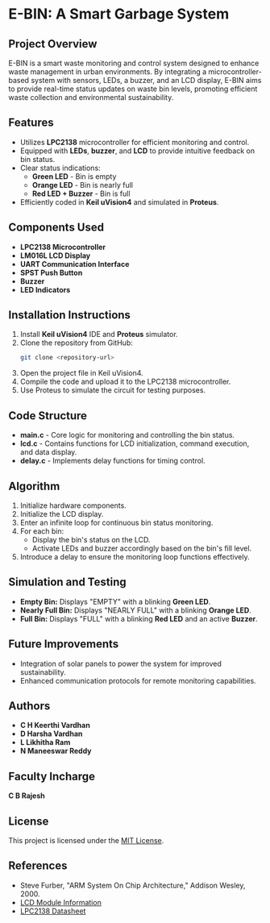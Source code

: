 # E-BIN: A Smart Garbage System

## Project Overview
E-BIN is a smart waste monitoring and control system designed to enhance waste management in urban environments. By integrating a microcontroller-based system with sensors, LEDs, a buzzer, and an LCD display, E-BIN aims to provide real-time status updates on waste bin levels, promoting efficient waste collection and environmental sustainability.

## Features
- Utilizes **LPC2138** microcontroller for efficient monitoring and control.
- Equipped with **LEDs**, **buzzer**, and **LCD** to provide intuitive feedback on bin status.
- Clear status indications:
  - **Green LED** - Bin is empty
  - **Orange LED** - Bin is nearly full
  - **Red LED + Buzzer** - Bin is full
- Efficiently coded in **Keil uVision4** and simulated in **Proteus**.

## Components Used
- **LPC2138 Microcontroller**
- **LM016L LCD Display**
- **UART Communication Interface**
- **SPST Push Button**
- **Buzzer**
- **LED Indicators**

## Installation Instructions
1. Install **Keil uVision4** IDE and **Proteus** simulator.
2. Clone the repository from GitHub:
   ```bash
   git clone <repository-url>
   ```
3. Open the project file in Keil uVision4.
4. Compile the code and upload it to the LPC2138 microcontroller.
5. Use Proteus to simulate the circuit for testing purposes.

## Code Structure
- **main.c** - Core logic for monitoring and controlling the bin status.
- **lcd.c** - Contains functions for LCD initialization, command execution, and data display.
- **delay.c** - Implements delay functions for timing control.

## Algorithm
1. Initialize hardware components.
2. Initialize the LCD display.
3. Enter an infinite loop for continuous bin status monitoring.
4. For each bin:
   - Display the bin's status on the LCD.
   - Activate LEDs and buzzer accordingly based on the bin's fill level.
5. Introduce a delay to ensure the monitoring loop functions effectively.

## Simulation and Testing
- **Empty Bin:** Displays "EMPTY" with a blinking **Green LED**.
- **Nearly Full Bin:** Displays "NEARLY FULL" with a blinking **Orange LED**.
- **Full Bin:** Displays "FULL" with a blinking **Red LED** and an active **Buzzer**.

## Future Improvements
- Integration of solar panels to power the system for improved sustainability.
- Enhanced communication protocols for remote monitoring capabilities.

## Authors
- **C H Keerthi Vardhan** 
- **D Harsha Vardhan** 
- **L Likhitha Ram** 
- **N Maneeswar Reddy** 

## Faculty Incharge
**C B Rajesh**

## License
This project is licensed under the [MIT License](LICENSE).

## References
- Steve Furber, "ARM System On Chip Architecture," Addison Wesley, 2000.
- [LCD Module Information](https://embeddedcenter.wordpress.com/ece-study-centre/display-module/lcd-16x2-lm016l/)
- [LPC2138 Datasheet](https://www.nxp.com/docs/en/data-sheet/LPC2131_32_34_36_38.pdf)

